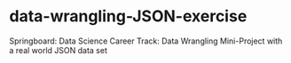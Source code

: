# data-wrangling-JSON-exercise
Springboard: Data Science Career Track: Data Wrangling Mini-Project with a real world JSON data set
